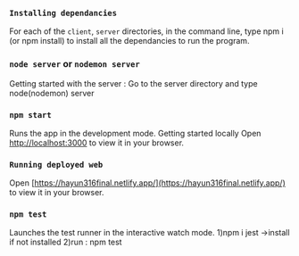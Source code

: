 ### `Installing dependancies`

For each of the `client`, `server` directories, in the command line, type npm i (or npm install)
to install all the dependancies to run the program.

### `node server` or `nodemon server`

Getting started with the server : Go to the server directory and type node(nodemon) server

### `npm start`

Runs the app in the development mode.
Getting started locally
Open [http://localhost:3000](http://localhost:3000) to view it in your browser.

### `Running deployed web`

Open [https://hayun316final.netlify.app/](https://hayun316final.netlify.app/) to view it in your browser.

### `npm test`

Launches the test runner in the interactive watch mode.
1)npm i jest ->install if not installed
2)run : npm test
